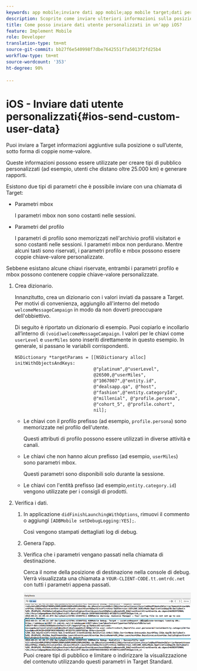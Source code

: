 ```yaml
---
keywords: app mobile;inviare dati app mobile;app mobile target;dati personalizzati utente mobile;app mobile;dati personalizzati app mobile
description: Scoprite come inviare ulteriori informazioni sulla posizione o sull'utente per  Adobe Target come coppie nome-valore per facilitare la creazione di audience personalizzate.
title: Come posso inviare dati utente personalizzati in un'app iOS?
feature: Implement Mobile
role: Developer
translation-type: tm+mt
source-git-commit: bb27f6e540998f7dbe7642551f7a5013f2fd25b4
workflow-type: tm+mt
source-wordcount: '353'
ht-degree: 90%

---
```



# iOS - Inviare dati utente personalizzati{#ios-send-custom-user-data}

Puoi inviare a Target informazioni aggiuntive sulla posizione o sull’utente, sotto forma di coppie nome-valore.

Queste informazioni possono essere utilizzate per creare tipi di pubblico personalizzati (ad esempio, utenti che distano oltre 25.000 km) e generare rapporti.

Esistono due tipi di parametri che è possibile inviare con una chiamata di Target:

* Parametri mbox

   I parametri mbox non sono costanti nelle sessioni.
* Parametri del profilo

   I parametri di profilo sono memorizzati nell&#39;archivio profili visitatori e sono costanti nelle sessioni. I parametri mbox non perdurano. Mentre alcuni tasti sono riservati, i parametri profilo e mbox possono essere coppie chiave-valore personalizzate.

Sebbene esistano alcune chiavi riservate, entrambi i parametri profilo e mbox possono contenere coppie chiave-valore personalizzate.

1. Crea dizionario.

   Innanzitutto, crea un dizionario con i valori inviati da passare a Target. Per motivi di convenienza, aggiungilo all&#39;interno del metodo `welcomeMessageCampaign` in modo da non doverti preoccupare dell&#39;obbiettivo.

   Di seguito è riportato un dizionario di esempio. Puoi copiarlo e incollarlo all’interno di `(void)welcomeMessageCampaign`. I valori per le chiavi come `userLevel` e `userMiles` sono inseriti direttamente in questo esempio. In generale, si passano le variabili corrispondenti.

   ```
   NSDictionary *targetParams = [[NSDictionary alloc] initWithObjectsAndKeys: 
                                 @"platinum",@"userLevel", 
                                 @26500,@"userMiles", 
                                 @"1067007",@"entity.id", 
                                 @"dealsapp.qa", @"host", 
                                 @"fashion",@"entity.categoryId", 
                                 @"millenial", @"profile.persona", 
                                 @"cohort_5", @"profile.cohort", 
                                 nil];
   ```

   * Le chiavi con il profilo prefisso (ad esempio, `profile.persona`) sono memorizzate nel profilo dell&#39;utente.

      Questi attributi di profilo possono essere utilizzati in diverse attività e canali.

   * Le chiavi che non hanno alcun prefisso (ad esempio, `userMiles`) sono parametri mbox.

      Questi parametri sono disponibili solo durante la sessione.

   * Le chiavi con l&#39;entità prefisso (ad esempio,`entity.category.id`) vengono utilizzate per i consigli di prodotti.

1. Verifica i dati.
   1. In applicazione `didFinishLaunchingWithOptions`, rimuovi il commento o aggiungi `[ADBMobile setDebugLogging:YES];`.

      Così vengono stampati dettagliati log di debug.
   1. Genera l’app.
   1. Verifica che i parametri vengano passati nella chiamata di destinazione.

      Cerca il nome della posizione di destinazione nella console di debug. Verrà visualizzata una chiamata a `YOUR-CLIENT-CODE.tt.omtrdc.net` con tutti i parametri appena passati.

      ![](assets/mobile-debug.png)
   Puoi creare tipi di pubblico e limitare o indirizzare la visualizzazione del contenuto utilizzando questi parametri in Target Standard.
